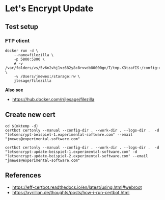 # Let's Encrypt Update

## Test setup

### FTP client

```
docker run -d \
    --name=filezilla \
    -p 5800:5800 \
    # -v /var/folders/vs/5v6n2vhj1vz682y8c8rvvdb80000gn/T/tmp.X3tzafIS:/config:rw \
    -v /Users/jmewes:/storage:rw \
    jlesage/filezilla
```

**Also see**

- https://hub.docker.com/r/jlesage/filezilla

## Create new cert

```
cd $(mktemp -d)
certbot certonly --manual --config-dir . --work-dir . --logs-dir .  -d "letsencrypt-beispiel-1.experimental-software.com" --email "jmewes@experimental-software.com"

certbot certonly --manual --config-dir . --work-dir . --logs-dir .  -d "letsencrypt-update-beispiel-1.experimental-software.com" -d "letsencrypt-update-beispiel-2.experimental-software.com" --email "jmewes@experimental-software.com"
```

## References

- https://eff-certbot.readthedocs.io/en/latest/using.html#webroot
- https://xyrillian.de/thoughts/posts/how-i-run-certbot.html
